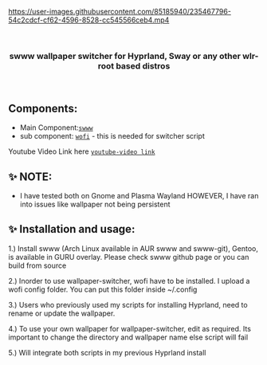 https://user-images.githubusercontent.com/85185940/235467796-54c2cdcf-cf62-4596-8528-cc545566ceb4.mp4

<br>
<h3 align = "center"> swww wallpaper switcher for Hyprland, Sway or any other wlr-root based distros</h3>
<br>

## Components:

- Main Component:[`swww`](https://github.com/Horus645/swww)
- sub component: [`wofi`](https://hg.sr.ht/~scoopta/wofi) - this is needed for switcher script


Youtube Video Link here
[`youtube-video link`](https://youtu.be/6ZGzOjMJBe4)

## ✨ NOTE:

- I have tested both on Gnome and Plasma Wayland HOWEVER, I have ran into issues like wallpaper not being persistent

## ✨ Installation and usage:

1.) Install swww (Arch Linux available in AUR swww and swww-git), Gentoo, is available in GURU overlay. Please check swww github page or you can build from source

2.) Inorder to use wallpaper-switcher, wofi have to be installed. I upload a wofi config folder. You can put this folder inside ~/.config

3.) Users who previously used my scripts for installing Hyprland, need to rename or update the wallpaper.

4.) To use your own wallpaper for wallpaper-switcher, edit as required. Its important to change the directory and wallpaper name else script will fail

5.) Will integrate both scripts in my previous Hyprland install
